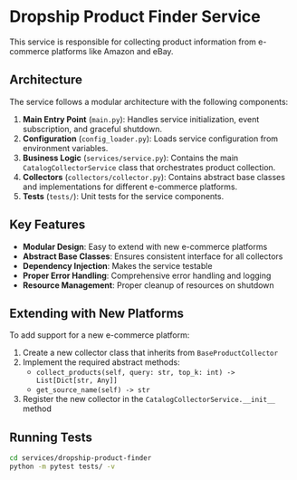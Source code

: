 # Dropship Product Finder Service

This service is responsible for collecting product information from e-commerce platforms like Amazon and eBay.

## Architecture

The service follows a modular architecture with the following components:

1. **Main Entry Point** (`main.py`): Handles service initialization, event subscription, and graceful shutdown.
2. **Configuration** (`config_loader.py`): Loads service configuration from environment variables.
3. **Business Logic** (`services/service.py`): Contains the main `CatalogCollectorService` class that orchestrates product collection.
4. **Collectors** (`collectors/collector.py`): Contains abstract base classes and implementations for different e-commerce platforms.
5. **Tests** (`tests/`): Unit tests for the service components.

## Key Features

- **Modular Design**: Easy to extend with new e-commerce platforms
- **Abstract Base Classes**: Ensures consistent interface for all collectors
- **Dependency Injection**: Makes the service testable
- **Proper Error Handling**: Comprehensive error handling and logging
- **Resource Management**: Proper cleanup of resources on shutdown

## Extending with New Platforms

To add support for a new e-commerce platform:

1. Create a new collector class that inherits from `BaseProductCollector`
2. Implement the required abstract methods:
   - `collect_products(self, query: str, top_k: int) -> List[Dict[str, Any]]`
   - `get_source_name(self) -> str`
3. Register the new collector in the `CatalogCollectorService.__init__` method

## Running Tests

```bash
cd services/dropship-product-finder
python -m pytest tests/ -v
```